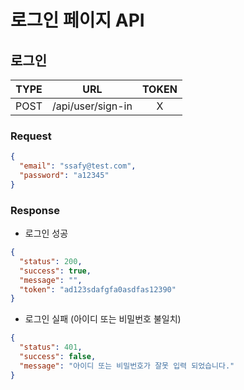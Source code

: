 # 로그인 페이지 API

## 로그인

| TYPE |        URL        | TOKEN |
| :--: | :---------------: | :---: |
| POST | /api/user/sign-in |   X   |

### Request

```json
{
  "email": "ssafy@test.com",
  "password": "a12345"
}
```

### Response

- 로그인 성공

```json
{
  "status": 200,
  "success": true,
  "message": "",
  "token": "ad123sdafgfa0asdfas12390"
}
```

- 로그인 실패 (아이디 또는 비밀번호 불일치)

```json
{
  "status": 401,
  "success": false,
  "message": "아이디 또는 비밀번호가 잘못 입력 되었습니다."
}
```
